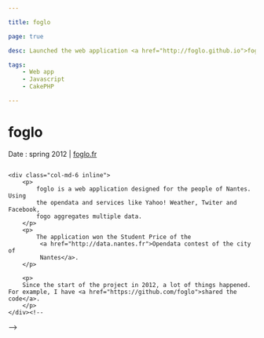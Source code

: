 ```yaml
---

title: foglo

page: true

desc: Launched the web application <a href="http://foglo.github.io">foglo</a>. <br >Using the opendata, this tool was a dashboard grouping different data in real time, for the people of Nantes, France. The project won the Student price of the Opendata Contest of the city of Nantes.

tags:
    - Web app
    - Javascript
    - CakePHP

---
```


# foglo

Date : spring 2012 \| [foglo.fr](http://foglo.github.io)

<div class="row">
    <img src="{{ site.url }}/img/foglo-1.png" alt="" class="col-md-offset-1 col-md-10">

    <div class="col-md-6 inline">
        <p>
            foglo is a web application designed for the people of Nantes. Using
            the opendata and services like Yahoo! Weather, Twiter and Facebook,
            fogo aggregates multiple data.
        </p>
        <p>
            The application won the Student Price of the
             <a href="http://data.nantes.fr">Opendata contest of the city of
             Nantes</a>.
        </p>

        <p>
        Since the start of the project in 2012, a lot of things happened. For example, I have <a href="https://github.com/foglo">shared the code</a>.
        </p>
    </div><!--

 --><div class="col-md-6 inline">
        <div class="row">
            <img src="{{ site.url }}/img/foglo-2.png" alt="" class="col-md-10 col-md-offset-1">
        </div>
    </div>
</div>

